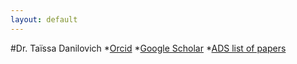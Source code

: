 ```yaml
---
layout: default
---
```

#Dr. Taïssa Danilovich
*[Orcid]("https://orcid.org/0000-0002-1283-6038")
*[Google Scholar]("https://scholar.google.be/citations?user=4eCoh3UAAAAJ&hl=en")
*[ADS list of papers]("https://ui.adsabs.harvard.edu/search/q=%20au")
